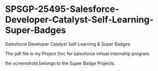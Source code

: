 # SPSGP-25495-Salesforce-Developer-Catalyst-Self-Learning-Super-Badges
Salesforce Developer Catalyst Self-Learning &amp; Super Badges




The pdf file is my Project Doc for salesforce virtual internship program.




the screenshots belongs to the Super Badge Projects.
